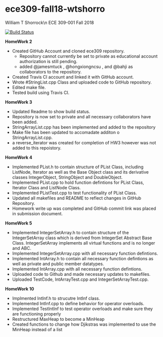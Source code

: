 # ece309-fall18-wtshorro
William T Shorrock\n
ECE 309-001
Fall 2018

[![Build Status](https://travis-ci.com/wtshorro/ece309-fall18-wtshorro.svg?token=wcHipE8qsihC8v1B1PCS&branch=master)](https://travis-ci.com/wtshorro/ece309-fall18-wtshorro)

**HomeWork 2**
  * Created GitHub Account and cloned ece309 repository.
      * Repository cannot currently be set to private as educational account authorization is still pending. 
      * added @jamesmtuck , @hongxiongncsu , and @bahji as collaborators to the repository. 
  * Created Travis CI account and linked it with GitHub account.
  * Wrote #StringList.cpp Class and uploaded code to GitHub repository.
  * Edited make file.
  * Tested build using Travis CI.
  
  **HomeWork 3**
   * Updated Readme to show build status.
   * Repository is now set to private and all necessary collaborators have been added. 
   * StringArrayList.cpp has been implemented and added to the repository
   * Make file has been updated to accomadate additon o StringArrayList.cpp.
   * a reverse_iterator was created for completion of HW3 however was not added to this repoistory. 
   
   **HomeWork 4**
   * Implemented PList.h to contain structure of PList Class, including ListNode, Iterator as well as the Base Object class and its derivative classes IntegerObject, StringObject and DoubleObject.
   * Implemented PList.cpp to hold function defintions for PList Class, Iterator Class and ListNode Class.
   * Implemented PListTest.cpp to test functionality of PList Class.
   * Updated all makefiles and README to reflect changes in GitHub Repository.
   * Homework write up was completed and GitHub commit link was placed in submission document. 
   
   **HomeWork 5**
   * Implemented IntegerSetArray.h to contain structure of the IntegerSetArray class which is derived from IntegerSet Abstract Base Class. IntegerSetArray implements all virtual functions and is no longer and ABC.
   * Implemented IntegerSetArray.cpp with all necessary function defintions. 
   * Implemented IntArray.h to contain all necessary function defintions as well as private and public member datatypes.
   * Implemented IntArray.cpp with all necessary function defintions.
   * Uploaded code to Github and made necessary updates to makefiles.
   * Uploaded TestCode, IntArrayTest.cpp and IntegerSetArrayTest.cpp.
   
   **HomeWork 10**
   * Implmented IntInf.h to strucutre IntInf class.
   * Implemented IntInf.cpp to define behavior for operator overloads.
   * Implemented TestIntInf to test operator overloads and make sure they are functioning properly
   * Restructured MaxHeap to become a MinHeap
   * Created functions to change how Djikstras was implemented to use the MinHeap instead of a list
   
  

